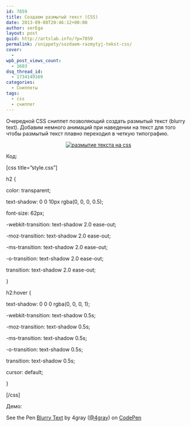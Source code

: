 ```yaml
---
id: 7859
title: Создаем размытый текст (CSS)
date: 2013-09-08T20:46:12+00:00
author: serEga
layout: post
guid: http://artslab.info/?p=7859
permalink: /snippety/sozdaem-razmytyj-tekst-css/
cover:
  - 
wpb_post_views_count:
  - 1603
dsq_thread_id:
  - 1734149169
categories:
  - Сниппеты
tags:
  - css
  - сниппет
---
```

Очередной CSS сниппет позволяющий создать размытый текст (blurry text). Добавим немного анимаций при наведении на текст для того чтобы размытый текст плавно переходил в четкую типографию.

<center>
  <a href="http://img.artslab.info/razmitii_tekst.png"><img src="http://img.artslab.info/razmitii_tekst-300x64.png" alt="размытие текста на css" class="aligncenter size-medium wp-image-7860" srcset="http://img.artslab.info/razmitii_tekst-300x64.png 300w, http://img.artslab.info/razmitii_tekst.png 580w" sizes="(max-width: 300px) 100vw, 300px" /></a>
</center>


  
<!--more-->

Код:

[css title=&#8221;style.css&#8221;]
  
h2 {
    
color: transparent;
    
text-shadow: 0 0 10px rgba(0, 0, 0, 0.5);
    
font-size: 62px;
    
-webkit-transition: text-shadow 2.0 ease-out;
    
-moz-transition: text-shadow 2.0 ease-out;
    
-ms-transition: text-shadow 2.0 ease-out;
    
-o-transition: text-shadow 2.0 ease-out;
    
transition: text-shadow 2.0 ease-out;
  
}
  
h2:hover {
    
text-shadow: 0 0 0 rgba(0, 0, 0, 1);
    
-webkit-transition: text-shadow 0.5s;
    
-moz-transition: text-shadow 0.5s;
    
-ms-transition: text-shadow 0.5s;
    
-o-transition: text-shadow 0.5s;
    
transition: text-shadow 0.5s;
    
cursor: default;
  
}
  
[/css]

Демо:

<p data-height="268" data-theme-id="414" data-slug-hash="gBAsk" data-user="4gray" data-default-tab="result" class='codepen'>
  See the Pen <a href='http://codepen.io/4gray/pen/gBAsk'>Blurry Text</a> by 4gray (<a href='http://codepen.io/4gray'>@4gray</a>) on <a href='http://codepen.io'>CodePen</a>
</p>